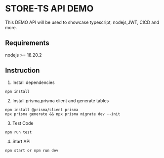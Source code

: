 # STORE-TS API DEMO

This DEMO API will be used to showcase typescript, nodejs,JWT, CICD and more.

## Requirements

nodejs >= 18.20.2

## Instruction

1. Install dependencies
```
npm install
```

2. Install prisma,prisma client and generate tables 
```
npm install @prisma/client prisma
npx prisma generate && npx prisma migrate dev --init
```

3. Test Code
```
npm run test
```

4. Start API
```
npm start or npm run dev
```
